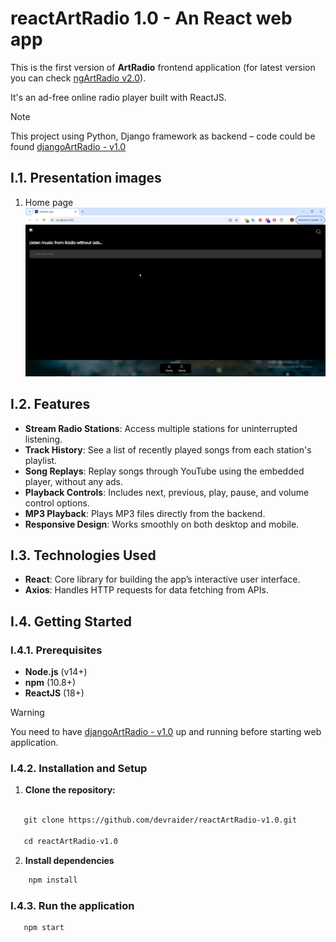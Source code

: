 # reactArtRadio 1.0 - An React web app


This is the first version of **ArtRadio** frontend application (for latest version you can check [ngArtRadio v2.0](https://github.com/devraider/ngArtRadio-v2.0)).

It's an ad-free online radio player built with ReactJS. 
  
> [!note]
> This project using Python, Django framework as backend – code could be found   [djangoArtRadio - v1.0](https://github.com/devraider/djangoArtRadio-v1.0)

## I.1. Presentation images

1. Home page
![alt text](src/assets/docs/image.png)


## I.2. Features

- **Stream Radio Stations**: Access multiple stations for uninterrupted listening.
- **Track History**: See a list of recently played songs from each station's playlist.
- **Song Replays**: Replay songs through YouTube using the embedded player, without any ads.
- **Playback Controls**: Includes next, previous, play, pause, and volume control options.
- **MP3 Playback**: Plays MP3 files directly from the backend.
- **Responsive Design**: Works smoothly on both desktop and mobile.

## I.3. Technologies Used

- **React**: Core library for building the app’s interactive user interface.
- **Axios**: Handles HTTP requests for data fetching from APIs.

## I.4. Getting Started

### I.4.1. Prerequisites

- **Node.js** (v14+)
- **npm** (10.8+)
- **ReactJS** (18+)

> [!warning]
> You need to have [djangoArtRadio - v1.0](https://github.com/devraider/djangoArtRadio-v1.0) up and running before starting web application.


### I.4.2. Installation and Setup

1. **Clone the repository:**

```bash

   git clone https://github.com/devraider/reactArtRadio-v1.0.git

   cd reactArtRadio-v1.0

```
2. **Install dependencies**

```bash
    npm install
```

### I.4.3. Run the application
```bash
   npm start
```